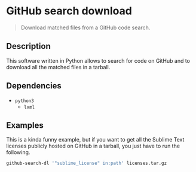 GitHub search download
======================

> Download matched files from a GitHub code search.

Description
-----------

This software written in Python allows to search for code on GitHub and
to download all the matched files in a tarball.

Dependencies
------------

* `python3`
  * `lxml`

Examples
--------

This is a kinda funny example, but if you want to get all the Sublime Text
licenses publicly hosted on GitHub in a tarball, you just have to run the
following.

```sh
github-search-dl '"sublime_license" in:path' licenses.tar.gz
```
